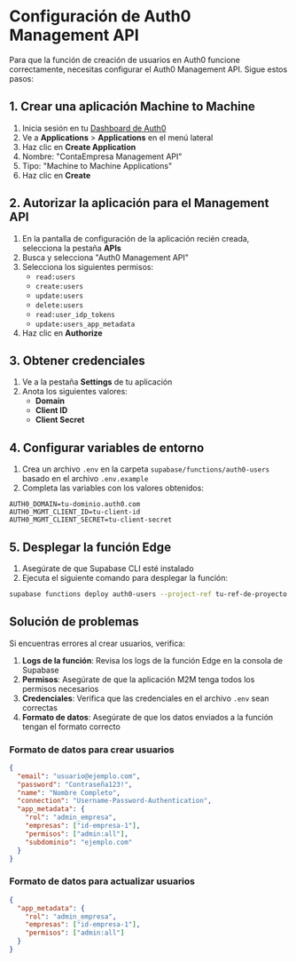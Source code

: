 # Configuración de Auth0 Management API

Para que la función de creación de usuarios en Auth0 funcione correctamente, necesitas configurar el Auth0 Management API. Sigue estos pasos:

## 1. Crear una aplicación Machine to Machine

1. Inicia sesión en tu [Dashboard de Auth0](https://manage.auth0.com/)
2. Ve a **Applications** > **Applications** en el menú lateral
3. Haz clic en **Create Application**
4. Nombre: "ContaEmpresa Management API"
5. Tipo: "Machine to Machine Applications"
6. Haz clic en **Create**

## 2. Autorizar la aplicación para el Management API

1. En la pantalla de configuración de la aplicación recién creada, selecciona la pestaña **APIs**
2. Busca y selecciona "Auth0 Management API"
3. Selecciona los siguientes permisos:
   - `read:users`
   - `create:users`
   - `update:users`
   - `delete:users`
   - `read:user_idp_tokens`
   - `update:users_app_metadata`
4. Haz clic en **Authorize**

## 3. Obtener credenciales

1. Ve a la pestaña **Settings** de tu aplicación
2. Anota los siguientes valores:
   - **Domain**
   - **Client ID**
   - **Client Secret**

## 4. Configurar variables de entorno

1. Crea un archivo `.env` en la carpeta `supabase/functions/auth0-users` basado en el archivo `.env.example`
2. Completa las variables con los valores obtenidos:

```
AUTH0_DOMAIN=tu-dominio.auth0.com
AUTH0_MGMT_CLIENT_ID=tu-client-id
AUTH0_MGMT_CLIENT_SECRET=tu-client-secret
```

## 5. Desplegar la función Edge

1. Asegúrate de que Supabase CLI esté instalado
2. Ejecuta el siguiente comando para desplegar la función:

```bash
supabase functions deploy auth0-users --project-ref tu-ref-de-proyecto
```

## Solución de problemas

Si encuentras errores al crear usuarios, verifica:

1. **Logs de la función**: Revisa los logs de la función Edge en la consola de Supabase
2. **Permisos**: Asegúrate de que la aplicación M2M tenga todos los permisos necesarios
3. **Credenciales**: Verifica que las credenciales en el archivo `.env` sean correctas
4. **Formato de datos**: Asegúrate de que los datos enviados a la función tengan el formato correcto

### Formato de datos para crear usuarios

```json
{
  "email": "usuario@ejemplo.com",
  "password": "Contraseña123!",
  "name": "Nombre Completo",
  "connection": "Username-Password-Authentication",
  "app_metadata": {
    "rol": "admin_empresa",
    "empresas": ["id-empresa-1"],
    "permisos": ["admin:all"],
    "subdominio": "ejemplo.com"
  }
}
```

### Formato de datos para actualizar usuarios

```json
{
  "app_metadata": {
    "rol": "admin_empresa",
    "empresas": ["id-empresa-1"],
    "permisos": ["admin:all"]
  }
}
```